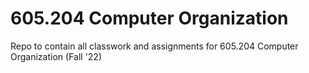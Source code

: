 # 605.204 Computer Organization

Repo to contain all classwork and assignments for 605.204 Computer Organization (Fall '22)
